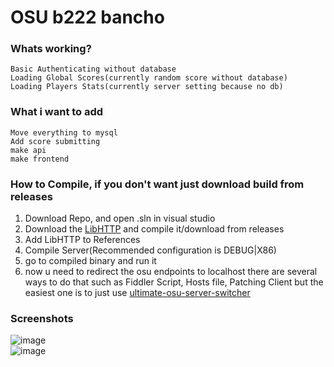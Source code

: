 # OSU b222 bancho

### Whats working?
```
Basic Authenticating without database
Loading Global Scores(currently random score without database)
Loading Players Stats(currently server setting because no db)
```
### What i want to add
```
Move everything to mysql
Add score submitting
make api
make frontend
```

### How to Compile, if you don't want just download build from releases

1. Download Repo, and open .sln in visual studio
2. Download the <a href="https://github.com/Zordon1337/LibHTTP">LibHTTP</a> and compile it/download from releases
3. Add LibHTTP to References
4. Compile Server(Recommended configuration is DEBUG|X86)
5. go to compiled binary and run it
6. now u need to redirect the osu endpoints to localhost
there are several ways to do that such as Fiddler Script, Hosts file, Patching Client
but the easiest one is to just use <a href="https://github.com/minisbett/ultimate-osu-server-switcher">ultimate-osu-server-switcher</a>


### Screenshots
![image](https://github.com/Zordon1337/LegacyBancho/assets/65111609/6f14b02b-89d9-44fe-84bb-089f0cf3b70b)
<br/>
![image](https://github.com/Zordon1337/LegacyBancho/assets/65111609/cfc689c0-7737-44ec-b58a-941e6ece5622)

